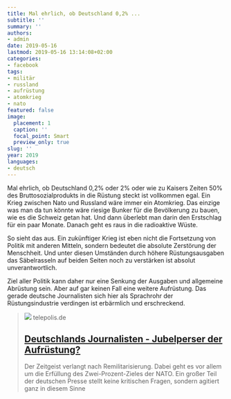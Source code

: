 ```yaml
---
title: Mal ehrlich, ob Deutschland 0,2% ...
subtitle: ''
summary: ''
authors:
- admin
date: 2019-05-16
lastmod: 2019-05-16 13:14:08+02:00
categories:
- facebook
tags:
- militär
- russland
- aufrüstung
- atomkrieg
- nato
featured: false
image:
  placement: 1
  caption: ''
  focal_point: Smart
  preview_only: true
slug: ''
year: 2019
languages:
- deutsch
---
```


Mal ehrlich, ob Deutschland 0,2% oder 2% oder wie zu Kaisers Zeiten 50% des Bruttosozialprodukts in die Rüstung steckt ist vollkommen egal. Ein Krieg zwischen Nato und Russland wäre immer ein Atomkrieg. Das einzige was man da tun könnte wäre riesige Bunker für die Bevölkerung zu bauen, wie es die Schweiz getan hat. Und dann überlebt man darin den Erstschlag für ein paar Monate. Danach geht es raus in die radioaktive Wüste.

So sieht das aus. Ein zukünftiger Krieg ist eben nicht die Fortsetzung von Politik mit anderen Mitteln, sondern bedeutet die absolute Zerstörung der Menschheit. Und unter diesen Umständen durch höhere Rüstungsausgaben das Säbelrasseln auf beiden Seiten noch zu verstärken ist absolut unverantwortlich. 

Ziel aller Politik kann daher nur eine Senkung der Ausgaben und allgemeine Abrüstung sein. Aber auf gar keinen Fall eine weitere Aufrüstung. Das gerade deutsche Journalisten sich hier als Sprachrohr der Rüstungsindustrie verdingen ist erbärmlich und erschreckend.
> [![](https://heise.cloudimg.io/bound/1200x1200/q85.png-lossy-85.webp-lossy-85.foil1/_www-heise-de_/imgs/18/2/6/7/4/6/0/5/mega-4-2aebf7652a74b63d.png)](https://www.heise.de/tp/features/Deutschlands-Journalisten-Jubelperser-der-Aufruestung-4417084.html)
> telepolis.de
> ## [Deutschlands Journalisten - Jubelperser der Aufrüstung?](https://www.heise.de/tp/features/Deutschlands-Journalisten-Jubelperser-der-Aufruestung-4417084.html)
>
>Der Zeitgeist verlangt nach Remilitarisierung. Dabei geht es vor allem um die Erfüllung des Zwei-Prozent-Zieles der NATO. Ein großer Teil der deutschen Presse stellt keine kritischen Fragen, sondern agitiert ganz in diesem Sinne